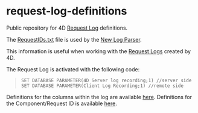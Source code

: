 # request-log-definitions
Public repository for 4D [Request Log][0] definitions. 

The [RequestIDs.txt][1] file is used by the [New Log Parser][2].

This information is useful when working with the [Request Logs][0] created by 4D.

The Request Log is activated with the following code:

> `SET DATABASE PARAMETER(4D Server log recording;1) //server side`   
> `SET DATABASE PARAMETER(Client Log Recording;1) //remote side`

Definitions for the columns within the log are available [here][0].
Definitions for the Component/Request ID is available [here][1].

[0]: http://doc.4d.com/4Dv16R4/4D/16-R4/Appendix-E-Description-of-log-files.300-3343911.en.html#3191655
[1]: https://raw.githubusercontent.com/4D/request-log-definitions/master/RequestIDs.txt
[2]: http://kb.4d.com/assetid=77880
